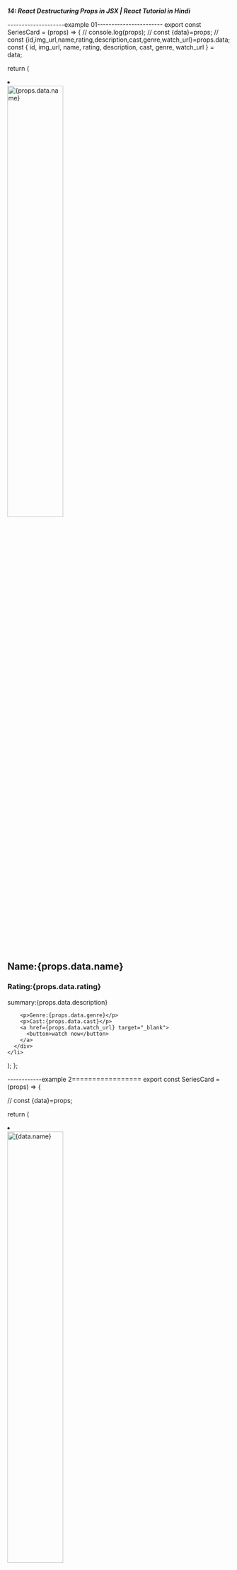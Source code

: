 *****14: React Destructuring Props in JSX | React Tutorial in Hindi*****

--------------------example 01-----------------------
export const SeriesCard = (props) => {
  // console.log(props);
  // const {data}=props;
  // const {id,img_url,name,rating,description,cast,genre,watch_url}=props.data;
  const { id, img_url, name, rating, description, cast, genre, watch_url } = data;

  return (
    <li>
      <div>
        <img width="50%" height="50%" src={img_url} alt={props.data.name} />
        <h2>Name:{props.data.name}</h2>
        <h3>Rating:{props.data.rating}</h3>
        <p>summary:{props.data.description}</p>

        <p>Genre:{props.data.genre}</p>
        <p>Cast:{props.data.cast}</p>
        <a href={props.data.watch_url} target="_blank">
          <button>watch now</button>
        </a>
      </div>
    </li>
  );
};

------------example 2=================
export const SeriesCard = (props) => {

  // const {data}=props;


  return (
    <li>
      <div>
        <img width="50%" height="50%" src={img_url} alt={data.name} />
        <h2>Name:{data.name}</h2>
        <h3>Rating:{data.rating}</h3>
        <p>summary:{data.description}</p>

        <p>Genre:{data.genre}</p>
        <p>Cast:{data.cast}</p>
        <a href={data.watch_url} target="_blank">
          <button>watch now</button>
        </a>
      </div>
    </li>
  );
};


---------------example 3---------------

export const SeriesCard = (props) => {

  // const {id,img_url,name,rating,description,cast,genre,watch_url}=props.data;
 

  return (
    <li>
      <div>
        <img width="50%" height="50%" src={img_url} alt={name} />
        <h2>Name:{name}</h2>
        <h3>Rating:{rating}</h3>
        <p>summary:{description}</p>

        <p>Genre:{genre}</p>
        <p>Cast:{cast}</p>
        <a href={watch_url} target="_blank">
          <button>watch now</button>
        </a>
      </div>
    </li>
  );
};



------------------------final code-----------------

------------------------ seriesData.jsx----------------
import seriesData from "../api/seriesData.json";
import { SeriesCard } from "./SeriesCard";
//* Netflix components
const NetflixSeries = () => {
  return (
    <ul>
      {seriesData.map((curElem) => (
        <SeriesCard  key={curElem.id} data={curElem}/>
      
      ))}
    </ul>
  );
};

export default NetflixSeries;

------------------- SeriesCard.jsx -----------
export const SeriesCard = ({data}) => {
  // console.log(props);
  // const {data}=props;
  // const {id,img_url,name,rating,description,cast,genre,watch_url}=props.data;
  const { id, img_url, name, rating, description, cast, genre, watch_url } = data;

  return (
    <li>
      <div>
        <img width="50%" height="50%" src={img_url} alt={name} />
        <h2>Name:{name}</h2>
        <h3>Rating:{rating}</h3>
        <p>summary:{description}</p>

        <p>Genre:{genre}</p>
        <p>Cast:{cast}</p>
        <a href={watch_url} target="_blank">
          <button>watch now</button>
        </a>
      </div>
    </li>
  );
};